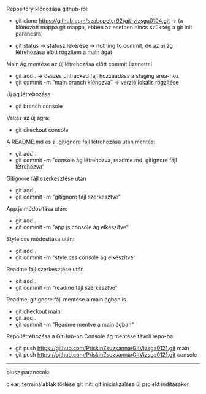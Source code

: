 Repository klónozása github-ról:
- git clone https://github.com/szabopeter92/git-vizsga0104.git
  -> (a klónozott mappa git mappa, ebben az esetben nincs szükség a git init parancsra)

- git status -> státusz lekérése -> nothing to commit, de az új ág létrehozása előtt rögzítem a main ágat

Main ág mentése az új létrehozása előtt commit üzenettel
- git add . -> összes untracked fájl hozzáadása a staging area-hoz
- git commit -m “main branch klónozva” -> verzió lokális rögzítése


Új ág létrehozása:
- git branch console


Váltás az új ágra:
- git checkout console


A README.md és a .gitignore fájl létrehozása után mentés:
- git add .
- git commit -m "console ág létrehozva, readme.md, gitignore fájl létrehozva"


Gitignore fájl szerkesztése után
- git add .
- git commit -m "gitignore fájl szerkesztve"


App.js módosítása után:
- git add .
- git commit -m "app.js console ág elkészítve"


Style.css módosítása után:
- git add .
- git commit -m "style.css console ág elkészítve"


Readme fájl szerkesztése után
- git add .
- git commit -m "readme fájl szerkesztve"

Readme, gitignore fájl mentése a main ágban is
- git checkout main
- git add .
- git commit -m "Readme mentve a main ágban"


Repo létrehozása a GitHub-on
Console ág mentése távoli repo-ba
- git push https://github.com/PriskinZsuzsanna/GitVizsga0121.git main
- git push https://github.com/PriskinZsuzsanna/GitVizsga0121.git console


--------
plusz parancsok:

clear: terminálablak törlése
git init: git inicializálása új projekt indításakor

